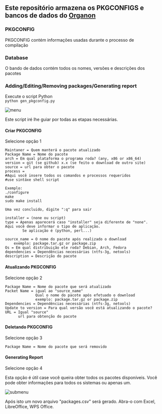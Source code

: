 Este repositório armazena os PKGCONFIGS e bancos de dados do [Organon](https://github.com/fnk0c/organon)
-----

### PKGCONFIG
PKGCONFIG contém informações usadas durante o processo de compilação  

### Database
O bando de dados contém todos os nomes, versões e descrições dos pacotes  

### Adding/Editing/Removing packages/Generating report  
Execute o script Python  
`python gen_pkgconfig.py`  

![menu](http://i.imgur.com/Fm8jJHT.png)


Este script iré lhe guiar por todas as etapas necessárias.  

#### Criar PKGCONFIG
Selecione opção 1  

```
Maintaner = Quem manterá o pacote atualizado
Package Name = Nome do pacote
arch = Em qual plataforma o programa roda? (any, x86 or x86_64)
version = git (se github) x.x (se feito o download de outro site)
source = url para obter o pacote
process =
#Aqui você insere todos os comandos e processos requeridos
#use sintáxe shell script

Exemplo: 
./configure
make
sudo make install

Uma vez concluido, digite ":q" para sair

installer = (none ou script)
type = Apenas aparecerá caso "installer" seja diferente de "none". Aqui você deve informar o tipo de aplicação.
        Se aplicação é (python, perl...)

source_name = O nome do pacote após realizado o download
    exemplo: package.tar.gz or package.zip
Os = Em qual distribuição ele roda? Debian, Arch, Fedora
dependencies = Dependências necessárias (ntfs-3g, netools)
description = Descrição do pacote
```

#### Atualizando PKGCONFIG
Selecione opção 2

```
Package Name = Nome do pacote que será atualizado
Packet Name = igual ao "source_name"
              Qual o nome do pacote após efetuado o download
              exemplo: package.tar.gz or package.zip
Dependencies = Dependências necessárias (ntfs-3g, netools)
Update to version = Para qual versão você está atualizando o pacote?
URL = Igual "source" 
      url para obtenção do pacote
```

#### Deletando PKGCONFIG
Selecione opção 3

```
Package Name = Nome do pacote que será removido
```

#### Generating Report
Selecione opção 4  

Esta opção é útil case você queira obter todos os pacotes disponíveis. Você pode obter informações para todos os sistemas ou apenas um.  

![submenu](http://i.imgur.com/viuDjKa.png)

Após isto um novo arquivo "packages.csv" será gerado. Abra-o com Excel, LibreOffice, WPS Office.  
